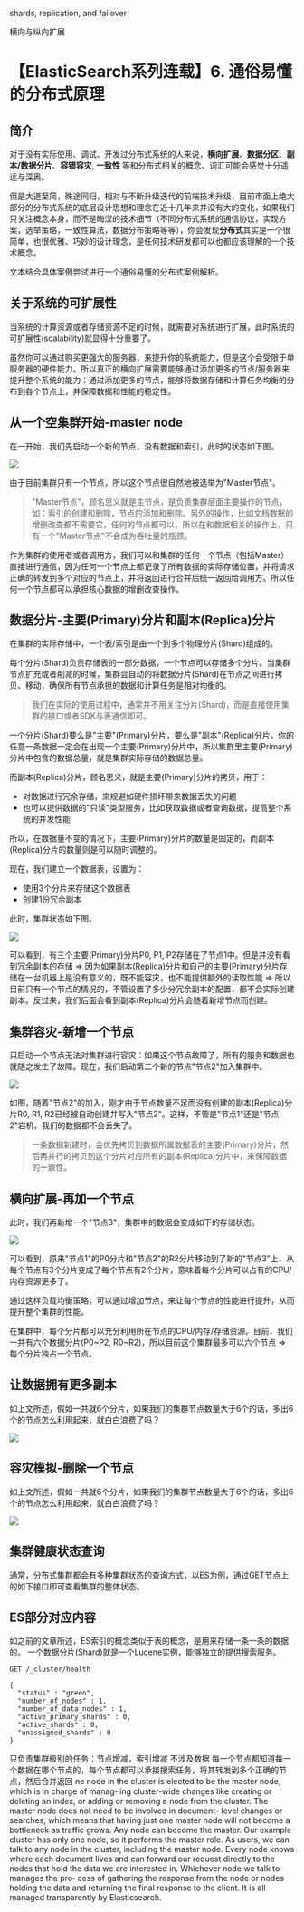 shards, replication, and failover

横向与纵向扩展

# 【ElasticSearch系列连载】6. 通俗易懂的分布式原理

## 简介

对于没有实际使用、调试、开发过分布式系统的人来说，**横向扩展**、**数据分区**、**副本/数据分片**、**容错容灾**, **一致性** 等和分布式相关的概念、词汇可能会感觉十分遥远与深奥。

但是大道至简，殊途同归，相对与不断升级迭代的前端技术升级，目前市面上绝大部分的分布式系统的底层设计思想和理念在近十几年来并没有大的变化，如果我们只关注概念本身，而不是晦涩的技术细节（不同分布式系统的通信协议，实现方案，选举策略，一致性算法，数据分布策略等等），你会发现**分布式**其实是一个很简单，也很优雅、巧妙的设计理念，是任何技术研发都可以也都应该理解的一个技术概念。

文本结合具体案例尝试进行一个通俗易懂的分布式案例解析。

## 关于系统的可扩展性

当系统的计算资源或者存储资源不足的时候，就需要对系统进行扩展，此时系统的可扩展性(scalability)就显得十分重要了。

虽然你可以通过购买更强大的服务器，来提升你的系统能力，但是这个会受限于单服务器的硬件能力。所以真正的横向扩展需要能够通过添加更多的节点/服务器来提升整个系统的能力：通过添加更多的节点，能够将数据存储和计算任务均衡的分布到各个节点上，并保障数据和性能的稳定性。

## 从一个空集群开始-master node

在一开始，我们先启动一个新的节点，没有数据和索引，此时的状态如下图。

![](https://nginx.mostintelligentape.com/blogimg/202206/es_cluster/1.jpeg)

由于目前集群只有一个节点，所以这个节点很自然地被选举为"Master节点"。

> "Master节点"，顾名思义就是主节点，是负责集群层面主要操作的节点，如：索引的创建和删除，节点的添加和删除。另外的操作，比如文档数据的增删改查都不需要它，任何的节点都可以，所以在和数据相关的操作上，只有一个"Master节点"不会成为吞吐量的瓶颈。

作为集群的使用者或者调用方，我们可以和集群的任何一个节点（包括Master）直接进行通信，因为任何一个节点上都记录了所有数据的实际存储位置，并将请求正确的转发到多个对应的节点上，并将返回进行合并后统一返回给调用方。所以任何一个节点都可以承担核心数据的增删改查操作。

## 数据分片-主要(Primary)分片和副本(Replica)分片

在集群的实际存储中，一个表/索引是由一个到多个物理分片(Shard)组成的。

每个分片(Shard)负责存储表的一部分数据，一个节点可以存储多个分片。当集群节点扩充或者削减的时候，集群会自动的将数据分片(Shard)在节点之间进行拷贝、移动，确保所有节点承担的数据和计算任务是相对均衡的。

> 我们在实际的使用过程中，通常并不用关注分片(Shard)，而是直接使用集群的接口或者SDK与表通信即可。

一个分片(Shard)要么是"主要"(Primary)分片，要么是"副本"(Replica)分片，你的任意一条数据一定会在出现一个主要(Primary)分片中，所以集群里主要(Primary)分片中包含的数据总量，就是集群实际存储的数据总量。

而副本(Replica)分片，顾名思义，就是主要(Primary)分片的拷贝，用于：

- 对数据进行冗余存储，来规避如硬件损坏带来数据丢失的问题
- 也可以提供数据的"只读"类型服务，比如获取数据或者查询数据，提高整个系统的并发性能

所以，在数据量不变的情况下，主要(Primary)分片的数量是固定的，而副本(Replica)分片的数量则是可以随时调整的。

现在，我们建立一个数据表，设置为：

- 使用3个分片来存储这个数据表
- 创建1份冗余副本

此时，集群状态如下图。

![](https://nginx.mostintelligentape.com/blogimg/202206/es_cluster/2.jpeg)

可以看到，有三个主要(Primary)分片P0, P1, P2存储在了节点1中。但是并没有看到冗余副本的存储 => 因为如果副本(Replica)分片和自己的主要(Primary)分片存储在一台机器上是没有意义的，既不能容灾，也不能提供额外的读取性能 => 所以目前只有一个节点的情况的，不管设置了多少分冗余副本的配置，都不会实际创建副本。反过来，我们后面会看到副本(Replica)分片会随着新增节点而创建。

## 集群容灾-新增一个节点

只启动一个节点无法对集群进行容灾：如果这个节点故障了，所有的服务和数据也就随之发生了故障。现在，我们启动第二个新的节点"节点2"加入集群中。

![](https://nginx.mostintelligentape.com/blogimg/202206/es_cluster/3.jpeg)

如图，随着"节点2"的加入，刚才由于节点数量不足而没有创建的副本(Replica)分片R0, R1, R2已经被自动创建并写入"节点2"。这样，不管是"节点1"还是"节点2"宕机，我们的数据都不会丢失了。

> 一条数据新建时，会优先拷贝到数据所属数据表的主要(Primary)分片，然后再并行的拷贝到这个分片对应所有的副本(Replica)分片中，来保障数据的一致性。

## 横向扩展-再加一个节点

此时，我们再新增一个"节点3"，集群中的数据会变成如下的存储状态。

![](https://nginx.mostintelligentape.com/blogimg/202206/es_cluster/4.jpeg)

可以看到，原来"节点1"的P0分片和"节点2"的R2分片移动到了新的"节点3"上，从每个节点有3个分片变成了每个节点有2个分片，意味着每个分片可以占有的CPU/内存资源更多了。

通过这样负载均衡策略，可以通过增加节点，来让每个节点的性能进行提升，从而提升整个集群的性能。

在集群中，每个分片都可以充分利用所在节点的CPU/内存/存储资源。目前，我们一共有六个数据分片(P0~P2, R0~R2)，所以目前这个集群最多可以六个节点 => 每个分片独占一个节点。

## 让数据拥有更多副本

如上文所述，假如一共就6个分片，如果我们的集群节点数量大于6个的话，多出6个的节点怎么利用起来，就白白浪费了吗？

![](https://nginx.mostintelligentape.com/blogimg/202206/es_cluster/5.jpeg)


## 容灾模拟-删除一个节点

如上文所述，假如一共就6个分片，如果我们的集群节点数量大于6个的话，多出6个的节点怎么利用起来，就白白浪费了吗？

![](https://nginx.mostintelligentape.com/blogimg/202206/es_cluster/6.jpeg)


## 集群健康状态查询

通常，分布式集群都会有多种集群状态的查询方式，以ES为例，通过GET节点上的如下接口即可查看集群的整体状态。

## ES部分对应内容

如之前的文章所述，ES索引的概念类似于表的概念，是用来存储一条一条的数据的。
一个数据分片(Shard)就是一个Lucene实例，能够独立的提供搜索服务。


```
GET /_cluster/health

{
  "status" : "green",
  "number_of_nodes" : 1,
  "number_of_data_nodes" : 1,
  "active_primary_shards" : 0,
  "active_shards" : 0,
  "unassigned_shards" : 0
}
```





只负责集群级别的任务：节点增减，索引增减
不涉及数据
每一个节点都知道每一个数据在哪个节点的，每个节点都可以承接搜索任务，将其转发到多个正确的节点，然后合并返回
ne node in the cluster is elected to be the master node, which is in charge of manag‐ ing cluster-wide changes like creating or deleting an index, or adding or removing a node from the cluster. The master node does not need to be involved in document- level changes or searches, which means that having just one master node will not become a bottleneck as traffic grows. Any node can become the master. Our example cluster has only one node, so it performs the master role.
As users, we can talk to any node in the cluster, including the master node. Every node knows where each document lives and can forward our request directly to the nodes that hold the data we are interested in. Whichever node we talk to manages the pro‐ cess of gathering the response from the node or nodes holding the data and returning the final response to the client. It is all managed transparently by Elasticsearch.

